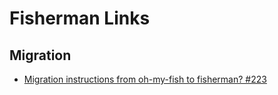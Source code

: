 # Fisherman Links

## Migration

* [Migration instructions from oh-my-fish to fisherman? #223](https://github.com/fisherman/fisherman/issues/223)
